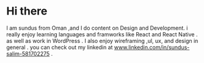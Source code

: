 # Hi there 

I am sundus from Oman ,and I do content on Design and Development. i really enjoy learning languages and framworks like React and React Native . as well as work in WordPress . I also enjoy wireframing ,ul, ux, and design in general . you can check out my linkedin at www.linkedin.com/in/sundus-salim-581702275 .
